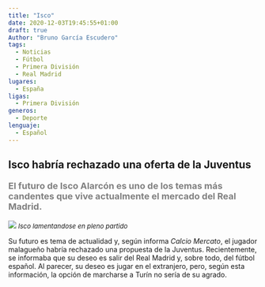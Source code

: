 ```yaml
---
title: "Isco"
date: 2020-12-03T19:45:55+01:00
draft: true
Author: "Bruno García Escudero"
tags: 
  - Noticias
  - Fútbol
  - Primera División
  - Real Madrid
lugares: 
  - España
ligas:
  - Primera División
generos:
  - Deporte
lenguaje: 
  - Español
---
```

## Isco habría rechazado una oferta de la Juventus

#### <span style="color:grey"><font size="4">El futuro de Isco Alarcón es uno de los temas más candentes que vive actualmente el mercado del Real Madrid. </font></span>

![](https://www.diariogol.com/wp-content/uploads/2020/09/Isco-Alarc%C3%B3n-1-960x590.jpg)
<font size="2">*Isco lamentandose en pleno partido*</font>

Su futuro es tema de actualidad y, según informa *Calcio Mercato*, el jugador malagueño habría rechazado una propuesta de la Juventus. Recientemente, se informaba que su deseo es salir del Real Madrid y, sobre todo, del fútbol español. Al parecer, su deseo es jugar en el extranjero, pero, según esta información, la opción de marcharse a Turín no sería de su agrado.
